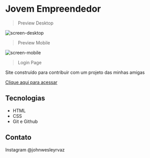 # Jovem Empreendedor

> Preview Desktop
> 
![screen-desktop](https://user-images.githubusercontent.com/112788953/195723614-82bc65f3-7a91-427f-8af6-25d0782f6e03.png)

>Preview Mobile

![screen-mobile](https://user-images.githubusercontent.com/112788953/195723532-09892ce3-ebc0-42e3-904a-cb4b4a8f31b8.png)

>Login Page

Site construído para contribuir com um projeto das minhas amigas

[Clique aqui para acessar](https://johnwesley14.github.io/Empreendedor-Jovem)

## Tecnologias

- HTML
- CSS 
- Git e Github

## Contato

Instagram @johnwesleyrvaz 
